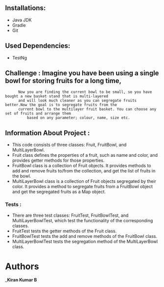 ## Installations:
* Java JDK
* Gradle
* Git
## Used Dependencies:
* TestNg
## Challenge : Imagine you have been using a single bowl for storing fruits for a long time,
          Now you are finding the current bowl to be small, so you have bought a new basket stand that is multi-layered 
          and will look much cleaner as you can segregate fruits better.Now the goal is to segregate fruits from the 
          current bowl to the multilayer fruit basket. You can choose any set of fruits and arrange them 
              based on any parameter; colour, name, size etc.
## Information About Project :

* This code consists of three classes: Fruit, FruitBowl, and MultiLayerBowl.
* Fruit class defines the properties of a fruit, such as name and color, and provides getter methods for those properties.
* FruitBowl class is a collection of Fruit objects. It provides methods to add and remove fruits to/from the collection,
  and get the list of fruits in the bowl.
* MultiLayerBowl class is a collection of Fruit objects segregated by their color.
  It provides a method to segregate fruits from a FruitBowl object and get the segregated fruits as a Map object.

### Tests :

* There are three test classes: FruitTest, FruitBowlTest, and MultiLayerBowlTest, which test the functionality of
  the corresponding classes.
* FruitTest tests the getter methods of the Fruit class.
* FruitBowlTest tests the add and remove methods of the FruitBowl class.
* MultiLayerBowlTest tests the segregation method of the MultiLayerBowl class.


# Authors
_**Kiran Kumar B**